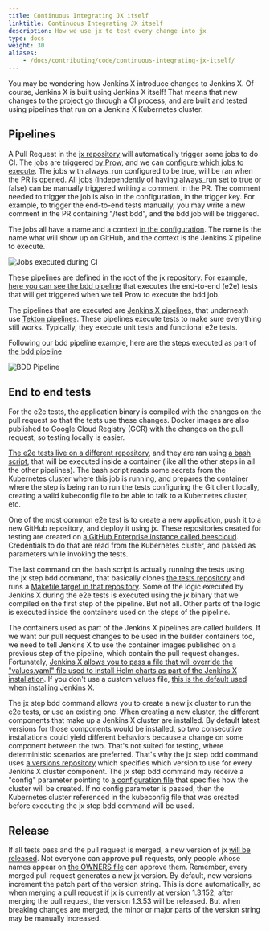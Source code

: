 ```yaml
---
title: Continuous Integrating JX itself
linktitle: Continuous Integrating JX itself
description: How we use jx to test every change into jx
type: docs
weight: 30
aliases:
    - /docs/contributing/code/continuous-integrating-jx-itself/
---
```


You may be wondering how Jenkins X introduce changes to Jenkins X. Of course, Jenkins X is built using Jenkins X itself! That means that new changes to the project go through a CI process, and are built and tested using pipelines that run on a Jenkins X Kubernetes cluster.

## Pipelines
A Pull Request in the [jx repository](https://github.com/jenkins-x/jx) will automatically trigger some jobs to do CI. The jobs are triggered [by Prow](/docs/reference/components/prow/), and we can [configure which jobs to execute](https://github.com/jenkins-x/prow-config-tekton/blob/f1a74a38c2936722f8507769e5a30b56ca96fe45/prow/config.yaml#L902-L932). The jobs with always_run configured to be true, will be ran when the PR is opened. All jobs (independently of having always_run set to true or false) can be manually triggered writing a comment in the PR. The comment needed to trigger the job is also in the configuration, in the trigger key. For example, to trigger the end-to-end tests manually, you may write a new comment in the PR containing "/test bdd", and the bdd job will be triggered.

The jobs all have a name and a context [in the configuration](https://github.com/jenkins-x/prow-config-tekton/blob/f1a74a38c2936722f8507769e5a30b56ca96fe45/prow/config.yaml#L902-L932). The name is the name what will show up on GitHub, and the context is the Jenkins X pipeline to execute.

![Jobs executed during CI](/images/contribute/ci-jobs.png)

These pipelines are defined in the root of the jx repository. For example, [here you can see the bdd pipeline](https://github.com/jenkins-x/jx/blob/master/jenkins-x-bdd.yml) that executes the end-to-end (e2e) tests that will get triggered when we tell Prow to execute the bdd job.

The pipelines that are executed are [Jenkins X pipelines](/about/concepts/jenkins-x-pipelines/), that underneath use [Tekton pipelines](https://cloud.google.com/tekton/). These pipelines execute tests to make sure everything still works. Typically, they execute unit tests and functional e2e tests.

Following our bdd pipeline example, here are the steps executed as part of [the bdd pipeline](https://github.com/jenkins-x/jx/blob/master/jenkins-x-bdd.yml)

![BDD Pipeline](/images/contribute/bdd-pipeline.png)

## End to end tests
For the e2e tests, the application binary is compiled with the changes on the pull request so that the tests use these changes. Docker images are also published to Google Cloud Registry (GCR) with the changes on the pull request, so testing locally is easier.

[The e2e tests live on a different repository](https://github.com/jenkins-x/bdd-jx), and they are ran using [a bash script](https://github.com/jenkins-x/jx/blob/master/jx/scripts/ci.sh), that will be executed inside a container (like all the other steps in all the other pipelines). The bash script reads some secrets from the Kubernetes cluster where this job is running, and prepares the container where the step is being ran to run the tests configuring the Git client locally, creating a valid kubeconfig file to be able to talk to a Kubernetes cluster, etc.

One of the most common e2e test is to create a new application, push it to a new GitHub repository, and deploy it using jx. These repositories created for testing are created on [a GitHub Enterprise instance called beescloud](https://github.beescloud.com/). Credentials to do that are read from the Kubernetes cluster, and passed as parameters while invoking the tests.

The last command on the bash script is actually running the tests using the jx step bdd command, that basically clones [the tests repository](https://github.com/jenkins-x/bdd-jx) and runs a [Makefile target in that repository](https://github.com/jenkins-x/bdd-jx/blob/master/Makefile). Some of the logic executed by Jenkins X during the e2e tests is executed using the jx binary that we compiled on the first step of the pipeline. But not all. Other parts of the logic is executed inside the containers used on the steps of the pipeline.

The containers used as part of the Jenkins X pipelines are called builders. If we want our pull request changes to be used in the builder containers too, we need to tell Jenkins X to use the container images published on a previous step of the pipeline, which contain the pull request changes. Fortunately, [Jenkins X allows you to pass a file that will override the "values.yaml" file used to install Helm charts as part of the Jenkins X installation](/docs/guides/managing-jx/common-tasks/config/). If you don't use a custom values file, [this is the default used when installing Jenkins X](https://github.com/jenkins-x/jenkins-x-platform/blob/master/jenkins-x-platform/values.yaml).

The jx step bdd command allows you to create a new jx cluster to run the e2e tests, or use an existing one. When creating a new cluster, the different components that make up a Jenkins X cluster are installed. By default latest versions for those components would be installed, so two consecutive installations could yield different behaviors because a change on some component between the two. That's not suited for testing, where deterministic scenarios are preferred. That's why the jx step bdd command uses [a versions repository](https://github.com/jenkins-x/jenkins-x-versions) which specifies which version to use for every Jenkins X cluster component. The jx step bdd command may receive a "config" parameter pointing to [a configuration file](https://github.com/jenkins-x/jenkins-x-versions/blob/master/jx/bdd/tekton/cluster.yaml) that specifies how the cluster will be created. If no config parameter is passed, then the Kubernetes cluster referenced in the kubeconfig file that was created before executing the jx step bdd command will be used.

## Release
If all tests pass and the pull request is merged, a new version of jx [will be released](https://github.com/jenkins-x/jx/releases). Not everyone can approve pull requests, only people whose names appear on [the OWNERS file](https://github.com/jenkins-x/jx/blob/master/OWNERS) can approve them. Remember, every merged pull request generates a new jx version. By default, new versions increment the patch part of the version string. This is done automatically, so when merging a pull request if jx is currently at version 1.3.152, after merging the pull request, the version 1.3.53 will be released. But when breaking changes are merged, the minor or major parts of the version string may be manually increased.

